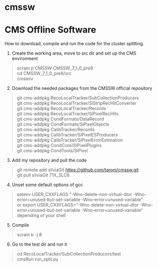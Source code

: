 cmssw
=====

CMS Offline Software
====

How to download, compile and run the code for the cluster splitting. 

1. Create the working area, move to src dir and set up the CMS environment
>scram p CMSSW CMSSW_7_1_0_pre9  <br />
>cd CMSSW_7_1_0_pre9/src  <br />
>cmsenv <br />

2. Download the needed packages from the CMSSW official repository
>git cms-addpkg RecoLocalTracker/SubCollectionProducers <br />
>git cms-addpkg RecoLocalTracker/SiStripRecHitConverter <br />
>git cms-addpkg RecoLocalTracker/Records <br />
>git cms-addpkg RecoLocalTracker/SiPixelRecHits <br />
>git cms-addpkg CondFormats/DataRecord <br />
>git cms-addpkg CondFormats/SiPixelObjects <br />
>git cms-addpkg CalibTracker/Records <br />
>git cms-addpkg CalibTracker/SiPixelESProducers <br />
>git cms-addpkg CalibTracker/SiPixelErrorEstimation <br />
>git cms-addpkg CondCore/SiPixelPlugins <br />
>git cms-addpkg CondTools/SiPixel <br />
 
3. Add my repository and pull the code
>git remote add silviaGit https://github.com/taroni/cmssw.git <br />
>git pull silviaGit 71X_SLC6  <br />

4. Unset some default options of gcc
>setenv USER_CXXFLAGS "-Wno-delete-non-virtual-dtor -Wno-error=unused-but-set-variable -Wno-error=unused-variable"  <br />
or 
>export USER_CXXFLAGS="-Wno-delete-non-virtual-dtor -Wno-error=unused-but-set-variable -Wno-error=unused-variable"  <br />
depending of your shell

5. Compile
>scram b -j 8  <br />

6. Go to the test dir and run it
>cd RecoLocalTracker/SubCollectionProducers/test <br />
>cmsRun run_split.py <br />
